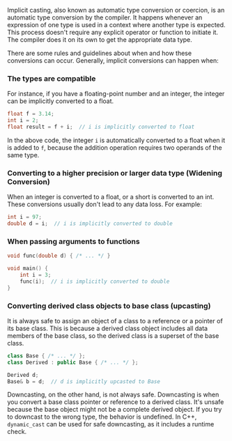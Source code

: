 Implicit casting, also known as automatic type conversion or coercion, is an automatic type conversion by the compiler. It happens whenever an expression of one type is used in a context where another type is expected. This process doesn't require any explicit operator or function to initiate it. The compiler does it on its own to get the appropriate data type.

There are some rules and guidelines about when and how these conversions can occur. Generally, implicit conversions can happen when:

### The types are compatible

For instance, if you have a floating-point number and an integer, the integer can be implicitly converted to a float.

```c++
float f = 3.14;
int i = 2;
float result = f + i;  // i is implicitly converted to float
```

In the above code, the integer `i` is automatically converted to a float when it is added to `f`, because the addition operation requires two operands of the same type.

### Converting to a higher precision or larger data type (Widening Conversion)

When an integer is converted to a float, or a short is converted to an int. These conversions usually don't lead to any data loss. For example:

```c++
int i = 97;
double d = i;  // i is implicitly converted to double
```

### When passing arguments to functions

```c++
void func(double d) { /* ... */ }

void main() {
    int i = 3;
    func(i);  // i is implicitly converted to double
}
```

### Converting derived class objects to base class (upcasting)

It is always safe to assign an object of a class to a reference or a pointer of its base class. This is because a derived class object includes all data members of the base class, so the derived class is a superset of the base class.

```c++
class Base { /* ... */ };
class Derived : public Base { /* ... */ };

Derived d;
Base& b = d;  // d is implicitly upcasted to Base
```

Downcasting, on the other hand, is not always safe. Downcasting is when you convert a base class pointer or reference to a derived class. It's unsafe because the base object might not be a complete derived object. If you try to downcast to the wrong type, the behavior is undefined. In C++, `dynamic_cast` can be used for safe downcasting, as it includes a runtime check.